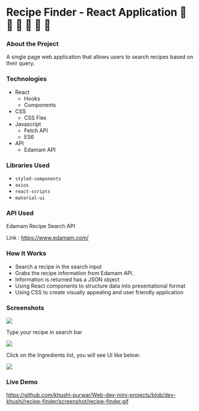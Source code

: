 # Recipe Finder - React Application   :peach: :ramen: :fork_and_knife: :cherries: :pizza: :green_apple:

### About the Project
A single page web application that allows users to search recipes based on their query.

### Technologies

- React
  - Hooks
  - Components
- CSS
  - CSS Flex
- Javascript
  - Fetch API
  - ES6
- API
  - Edamam API

### Libraries Used

* `styled-components`
* `axios`
* `react-scripts`
* `material-ui`

### API Used
Edamam Recipe Search API

Link : https://www.edamam.com/

### How It Works

- Search a recipe in the search input
- Grabs the recipe information from Edamam API.
- Information is returned has a JSON object
- Using React components to structure data into presentational format
- Using CSS to create visually appealing and user friendly application


### Screenshots

<img  src="https://github.com/khushi-purwar/Web-dev-mini-projects/blob/dev-khushi/recipe-finder/screenshot/ss1.png" />

Type your recipe in search bar

<img src="https://github.com/khushi-purwar/Web-dev-mini-projects/blob/dev-khushi/recipe-finder/screenshot/ss2.png" />

Click on the Ingredients list, you will see UI like below:

<img src="https://github.com/khushi-purwar/Web-dev-mini-projects/blob/dev-khushi/recipe-finder/screenshot/ss3.png" />

### Live Demo

https://github.com/khushi-purwar/Web-dev-mini-projects/blob/dev-khushi/recipe-finder/screenshot/recipe-finder.gif
